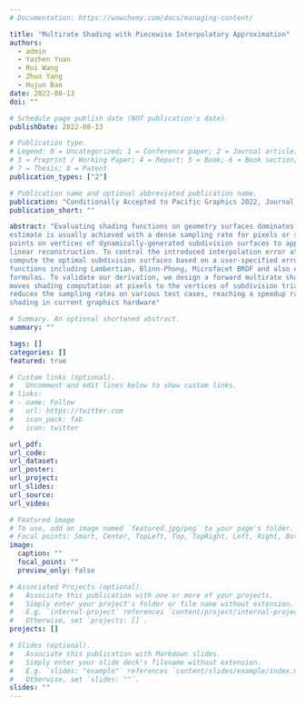 ```yaml
---
# Documentation: https://wowchemy.com/docs/managing-content/

title: "Multirate Shading with Piecewise Interpolatory Approximation"
authors:   
  - admin
  - Yazhen Yuan
  - Rui Wang
  - Zhuo Yang
  - Hujun Bao
date: 2022-08-13
doi: ""

# Schedule page publish date (NOT publication's date).
publishDate: 2022-08-13

# Publication type.
# Legend: 0 = Uncategorized; 1 = Conference paper; 2 = Journal article;
# 3 = Preprint / Working Paper; 4 = Report; 5 = Book; 6 = Book section;
# 7 = Thesis; 8 = Patent
publication_types: ["2"]

# Publication name and optional abbreviated publication name.
publication: "Conditionally Accepted to Pacific Graphics 2022, Journal (CGF) Track"
publication_short: ""

abstract: "Evaluating shading functions on geometry surfaces dominates the rendering computation. A high-quality but time-consuming
estimate is usually achieved with a dense sampling rate for pixels or sub-pixels. In this paper, we leverage sparsely sampled
points on vertices of dynamically-generated subdivision surfaces to approximate the ground-truth shading signal by piecewise
linear reconstruction. To control the introduced interpolation error at runtime, we analytically derive an L-infinity error bound and
compute the optimal subdivision surfaces based on a user-specified error threshold. We apply our analysis on multiple shading
functions including Lambertian, Blinn-Phong, Microfacet BRDF and also extend it to handle textures, yielding easy-to-compute
formulas. To validate our derivation, we design a forward multirate shading algorithm powered by hardware tessellator that
moves shading computation at pixels to the vertices of subdivision triangles on the fly. We show our approach significantly
reduces the sampling rates on various test cases, reaching a speedup ratio of 134%~283% compared to dense per-pixel
shading in current graphics hardware"

# Summary. An optional shortened abstract.
summary: ""

tags: []
categories: []
featured: true

# Custom links (optional).
#   Uncomment and edit lines below to show custom links.
# links:
# - name: Follow
#   url: https://twitter.com
#   icon_pack: fab
#   icon: twitter

url_pdf:
url_code:
url_dataset:
url_poster:
url_project:
url_slides:
url_source:
url_video:

# Featured image
# To use, add an image named `featured.jpg/png` to your page's folder. 
# Focal points: Smart, Center, TopLeft, Top, TopRight, Left, Right, BottomLeft, Bottom, BottomRight.
image:
  caption: ""
  focal_point: ""
  preview_only: false

# Associated Projects (optional).
#   Associate this publication with one or more of your projects.
#   Simply enter your project's folder or file name without extension.
#   E.g. `internal-project` references `content/project/internal-project/index.md`.
#   Otherwise, set `projects: []`.
projects: []

# Slides (optional).
#   Associate this publication with Markdown slides.
#   Simply enter your slide deck's filename without extension.
#   E.g. `slides: "example"` references `content/slides/example/index.md`.
#   Otherwise, set `slides: ""`.
slides: ""
---
```

